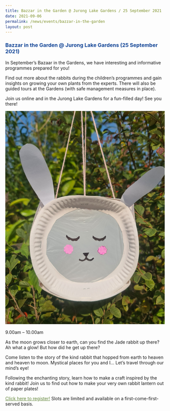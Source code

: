 ```yaml
---
title: Bazzar in the Garden @ Jurong Lake Gardens / 25 September 2021
date: 2021-09-06
permalink: /news/events/bazzar-in-the-garden
layout: post
---
```





<h3 style="color:#124596; font-weight:bold;"><a style="color:#124596; text-decoration:none;" href="https://www.nparks.gov.sg/activities/events-and-workshops/2021/9/online-children's-storytelling-25-september">Bazzar in the Garden @ Jurong Lake Gardens (25 September 2021)</a></h3>

In September’s Bazaar in the Gardens, we have interesting and
informative programmes prepared for you!

Find out more about the rabbits during the children’s programmes and gain insights on growing your own plants from the experts. There will also be guided tours at the Gardens (with safe management measures in place).

Join us online and in the Jurong Lake Gardens for a fun-filled day! See you there!

![Alt text for image on Isomer site](/images/rabbitlantern.jpg)

9.00am – 10.00am

As the moon grows closer to earth, can you find the Jade rabbit up there? Ah what a glow! But how did he get up there?

Come listen to the story of the kind rabbit that hopped from earth to heaven and heaven to moon. Mystical places for you and I... Let’s travel through our mind’s eye!

Following the enchanting story, learn how to make a craft inspired by the kind rabbit! Join us to find out how to make your very own rabbit lantern out of paper plates!

<a style="color:#62863a;" href="https://www.nparks.gov.sg/activities/events-and-workshops/2021/9/online-children's-storytelling-25-september">Click here to register!</a> Slots are limited and available on a first-come-first-served basis.